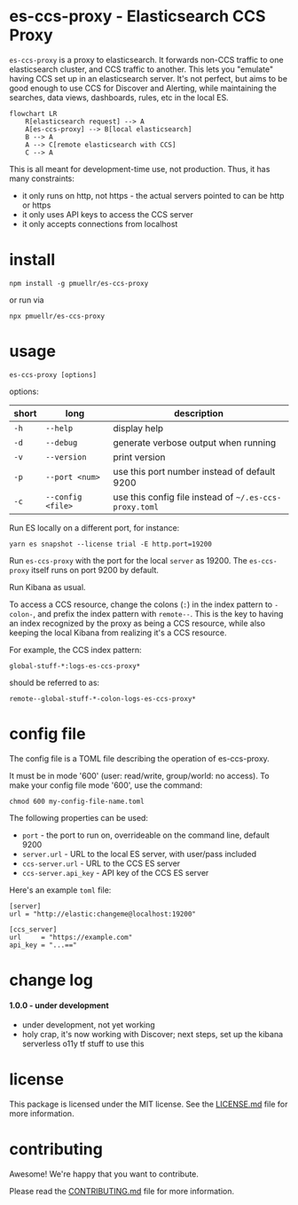 es-ccs-proxy - Elasticsearch CCS Proxy
================================================================================

`es-ccs-proxy` is a proxy to elasticsearch.  It forwards non-CCS traffic
to one elasticsearch cluster, and CCS traffic to another.  This lets you
"emulate" having CCS set up in an elasticsearch server.  It's not perfect,
but aims to be good enough to use CCS for Discover and Alerting, while 
maintaining the searches, data views, dashboards, rules, etc in the
local ES.

```mermaid
flowchart LR
    R[elasticsearch request] --> A
    A[es-ccs-proxy] --> B[local elasticsearch]
    B --> A
    A --> C[remote elasticsearch with CCS]
    C --> A
```

This is all meant for development-time use, not production.  Thus, it has
many constraints:

- it only runs on http, not https - the actual servers pointed to can be
http or https
- it only uses API keys to access the CCS server
- it only accepts connections from localhost


install
================================================================================

    npm install -g pmuellr/es-ccs-proxy

or run via

    npx pmuellr/es-ccs-proxy
    
usage
================================================================================

    es-ccs-proxy [options] 
    
options:

| short | long                 | description
| ----- |--------------------- | ---------------------------------------------
| `-h`  | `--help`             | display help
| `-d`  | `--debug`            | generate verbose output when running
| `-v`  | `--version`          | print version
| `-p`  | `--port <num>`       | use this port number instead of default 9200
| `-c`  | `--config <file>`    | use this config file instead of `~/.es-ccs-proxy.toml`

Run ES locally on a different port, for instance:

    yarn es snapshot --license trial -E http.port=19200

Run `es-ccs-proxy` with the port for the local `server` as 19200.  The
`es-ccs-proxy` itself runs on port 9200 by default.

Run Kibana as usual.

To access a CCS resource, change the colons (`:`) in the index pattern
to `-colon-`, and prefix the index pattern with `remote--`.  This is
the key to having an index recognized by the proxy as being a CCS 
resource, while also keeping the local Kibana from realizing it's a 
CCS resource.

For example, the CCS index pattern:

    global-stuff-*:logs-es-ccs-proxy*

should be referred to as:

    remote--global-stuff-*-colon-logs-es-ccs-proxy*


config file
================================================================================

The config file is a TOML file describing the operation of es-ccs-proxy.

It must be in mode '600' (user: read/write, group/world: no access).
To make your config file mode '600', use the command:

    chmod 600 my-config-file-name.toml

The following properties can be used:

- `port`               - the port to run on, overrideable on the command line, default 9200
- `server.url`         - URL to the local ES server, with user/pass included
- `ccs-server.url`     - URL to the CCS ES server
- `ccs-server.api_key` - API key of the CCS ES server

Here's an example `toml` file:

    [server]
    url = "http://elastic:changeme@localhost:19200"

    [ccs_server]
    url     = "https://example.com"
    api_key = "...=="


change log
================================================================================

#### 1.0.0 - under development

- under development, not yet working
- holy crap, it's now working with Discover; next steps, set up the kibana serverless o11y tf stuff to use this


license
================================================================================

This package is licensed under the MIT license.  See the [LICENSE.md][] file
for more information.

contributing
================================================================================

Awesome!  We're happy that you want to contribute.

Please read the [CONTRIBUTING.md][] file for more information.


[LICENSE.md]: LICENSE.md
[CONTRIBUTING.md]: CONTRIBUTING.md
[CHANGELOG.md]: CHANGELOG.md